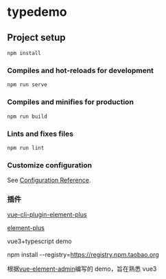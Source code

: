 # typedemo

## Project setup

```
npm install
```

### Compiles and hot-reloads for development

```
npm run serve
```

### Compiles and minifies for production

```
npm run build
```

### Lints and fixes files

```
npm run lint
```

### Customize configuration

See [Configuration Reference](https://cli.vuejs.org/config/).

### 插件

[vue-cli-plugin-element-plus](https://github.com/element-plus)

[element-plus](https://element-plus.gitee.io/#/zh-CN)

vue3+typescript demo

npm install --registry=https://registry.npm.taobao.org

根据[vue-element-admin](https://github.com/PanJiaChen/vue-element-admin)编写的 demo，旨在熟悉 vue3
